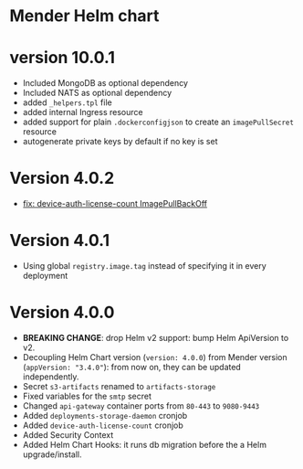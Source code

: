 # Mender Helm chart


# version 10.0.1
* Included MongoDB as optional dependency
* Included NATS as optional dependency
* added `_helpers.tpl` file
* added internal Ingress resource
* added support for plain `.dockerconfigjson` to create an `imagePullSecret` resource
* autogenerate private keys by default if no key is set

# Version 4.0.2
* [fix: device-auth-license-count ImagePullBackOff](https://github.com/mendersoftware/mender-helm/pull/151)

# Version 4.0.1
* Using global `registry.image.tag` instead of specifying it in every deployment

# Version 4.0.0
* **BREAKING CHANGE**: drop Helm v2 support: bump Helm ApiVersion to v2.
* Decoupling Helm Chart version (`version: 4.0.0`) from Mender version (`appVersion: "3.4.0"`): from now on, they can be updated independently.
* Secret `s3-artifacts` renamed to `artifacts-storage`
* Fixed variables for the `smtp` secret
* Changed `api-gateway` container ports from `80-443` to `9080-9443`
* Added `deployments-storage-daemon` cronjob
* Added `device-auth-license-count` cronjob
* Added Security Context
* Added Helm Chart Hooks: it runs db migration before the a Helm upgrade/install.

